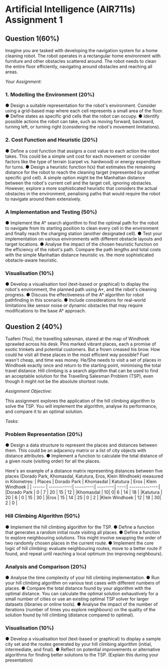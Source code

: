 # Artificial Intelligence (AIR711s) Assignment 1

## Question 1(60%)
Imagine you are tasked with developing the navigation system for a home cleaning robot. The robot operates in a rectangular home environment with furniture and other obstacles scattered around. The robot needs to clean the entire floor efficiently, navigating around obstacles and reaching all areas.

*Your Assignment:*

### 1. Modelling the Environment (20%)

● Design a suitable representation for the robot's environment. Consider using a grid-based map where each cell represents a small area of the floor.
● Define states as specific grid cells that the robot can occupy.
● Identify possible actions the robot can take, such as moving forward, backward, turning left, or turning right (considering the robot's movement limitations).

### 2. Cost Function and Heuristic (20%)

● Define a cost function that assigns a cost value to each action the robot takes. This could be a simple unit cost for each movement or consider factors like the type of terrain (carpet vs. hardwood) or energy expenditure for turns.
● Design a heuristic function h(x) that estimates the remaining distance for the robot to reach the cleaning target (represented by another specific grid cell). A simple option might be the Manhattan distance between the robot's current cell and the target cell, ignoring obstacles. However, explore a more sophisticated heuristic that considers the actual obstacles in the environment, penalising paths that would require the robot to navigate around them extensively.

### A Implementation and Testing (50%)

● Implement the A* search algorithm to find the optimal path for the robot to navigate from its starting position to clean every cell in the environment and finally reach the charging station (another designated cell).
● Test your implementation on various environments with different obstacle layouts and target locations.
● Analyse the impact of the chosen heuristic function on the efficiency of the robot's path. Compare the path lengths and total costs with the simple Manhattan distance heuristic vs. the more sophisticated obstacle-aware heuristic.

### Visualisation (10%)

● Develop a visualisation tool (text-based or graphical) to display the robot's environment, the planned path using A*, and the robot's cleaning progress.
● Discuss the effectiveness of the A* algorithm for robot pathfinding in this scenario.
● Include considerations for real-world limitations like sensor noise or dynamic obstacles that may require modifications to the base A* approach.

## Question 2 (40%)

Tuafeni (You), the travelling salesman, stared at the map of Windhoek sprawled across his desk. Pins marked vibrant places, each a promise of exotic trinkets and potential customers. But a frown creased his brow. How could he visit all these places in the most efficient way possible? Fuel wasn't cheap, and time was money. He/She needs to visit a set of places in Windhoek exactly once and return to the starting point, minimising the total travel distance. Hill climbing is a search algorithm that can be used to find an acceptable solution for the Travelling Salesman Problem (TSP), even though it might not be the absolute shortest route.

*Assignment Objective:*

This assignment explores the application of the hill climbing algorithm to solve the TSP. You will implement the algorithm, analyse its performance, and compare it to an optimal solution.

*Tasks:*

### Problem Representation (20%)

● Design a data structure to represent the places and distances between them. This could be an adjacency matrix or a list of city objects with distance attributes.
● Implement a function to calculate the total distance of a given route (visiting order) for all the places.

Here's an example of a distance matrix representing distances between five places (Dorado Park, Khomasdal, Katutura, Eros, Klein Windhoek) measured in Kilometres:
| Places | Dorado Park | Khomasdal | Katutura | Eros | Klein Windhoek |
| ------ | -----------:| ---------:| --------:| ----:| --------------:|
|Dorado Park | 0 | 7 | 20 | 15 | 12 |
|Khomasdal | 10|  0|  6 | 14 | 18 |
|Katutura | 20 | 6 | 0 | 15 | 30 |
|Eros | 15 | 14 | 25 | 0 | 2 |
|Klein Windhoek | 12 | 18 | 30|  2 | 0 |

### Hill Climbing Algorithm (50%)

● Implement the hill climbing algorithm for the TSP.
● Define a function that generates a random initial route visiting all places.
● Define a function to explore neighbouring solutions. This might involve swapping the order of two randomly chosen places in the current route.
● Implement the core logic of hill climbing: evaluate neighbouring routes, move to a better route if found, and repeat until reaching a local optimum (no improving neighbours).

### Analysis and Comparison (20%)
● Analyse the time complexity of your hill climbing implementation.
● Run your hill climbing algorithm on various test cases with different numbers of places.
● Compare the total distance found by your algorithm with the optimal distance. You can calculate the optimal solution exhaustively for a small number of cities or use an existing optimal TSP solver for larger datasets (libraries or online tools).
● Analyse the impact of the number of iterations (number of times you explore neighbours) on the quality of the solution found by hill climbing (distance compared to optimal).

### Visualisation (10%)
● Develop a visualisation tool (text-based or graphical) to display a sample city set and the routes generated by your hill climbing algorithm (initial, intermediate, and final).
● Reflect on potential improvements or alternative algorithms for finding better solutions to the TSP. (Explain this during your presentation)

